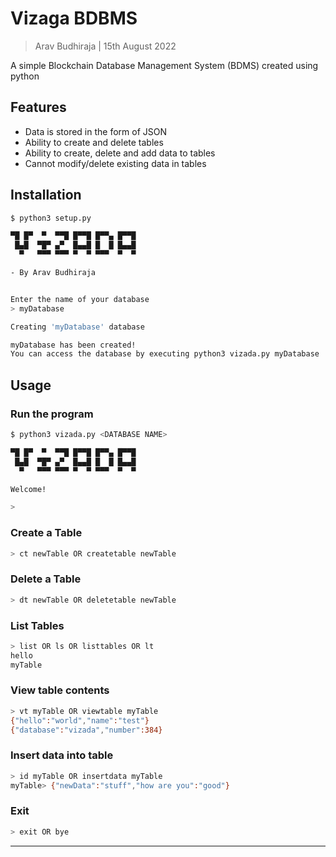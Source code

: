 # Vizaga BDBMS

> Arav Budhiraja | 15th August 2022

A simple Blockchain Database Management System (BDMS) created using python
 
## Features

- Data is stored in the form of JSON
- Ability to create and delete tables
- Ability to create, delete and add data to tables
- Cannot modify/delete existing data in tables

## Installation

```bash
$ python3 setup.py

▀█ █▀  ▀  ▀▀█ █▀▀█ █▀▀▄ █▀▀█ 
 █▄█  ▀█▀ ▄▀  █▄▄█ █  █ █▄▄█ 
  ▀   ▀▀▀ ▀▀▀ ▀  ▀ ▀▀▀  ▀  ▀ 

- By Arav Budhiraja


Enter the name of your database
> myDatabase

Creating 'myDatabase' database

myDatabase has been created!
You can access the database by executing python3 vizada.py myDatabase
```

## Usage

### Run the program

```bash
$ python3 vizada.py <DATABASE NAME>

▀█ █▀  ▀  ▀▀█ █▀▀█ █▀▀▄ █▀▀█
 █▄█  ▀█▀ ▄▀  █▄▄█ █  █ █▄▄█
  ▀   ▀▀▀ ▀▀▀ ▀  ▀ ▀▀▀  ▀  ▀

Welcome!

>
```

### Create a Table

```bash
> ct newTable OR createtable newTable
```

### Delete a Table

```bash
> dt newTable OR deletetable newTable
```

### List Tables

```bash
> list OR ls OR listtables OR lt
hello
myTable
```

### View table contents

```bash
> vt myTable OR viewtable myTable
{"hello":"world","name":"test"}
{"database":"vizada","number":384}
```

### Insert data into table

```bash
> id myTable OR insertdata myTable
myTable> {"newData":"stuff","how are you":"good"}
```

### Exit

```bash
> exit OR bye
```

***
